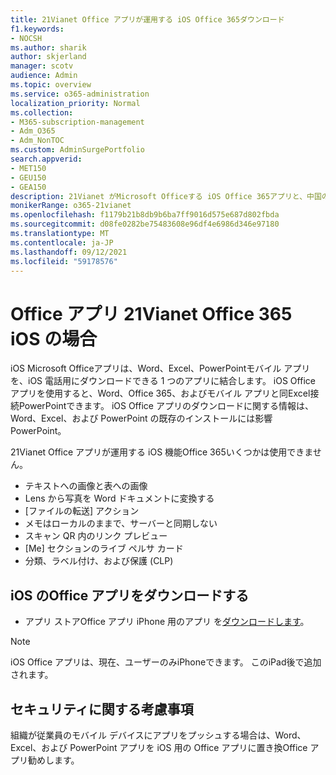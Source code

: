 ```yaml
---
title: 21Vianet Office アプリが運用する iOS Office 365ダウンロード
f1.keywords:
- NOCSH
ms.author: sharik
author: skjerland
manager: scotv
audience: Admin
ms.topic: overview
ms.service: o365-administration
localization_priority: Normal
ms.collection:
- M365-subscription-management
- Adm_O365
- Adm_NonTOC
ms.custom: AdminSurgePortfolio
search.appverid:
- MET150
- GEU150
- GEA150
description: 21Vianet がMicrosoft Officeする iOS Office 365アプリと、中国のお客様向けダウンロード方法について詳しくは、ご覧ください。
monikerRange: o365-21vianet
ms.openlocfilehash: f1179b21b8db9b6ba7ff9016d575e687d802fbda
ms.sourcegitcommit: d08fe0282be75483608e96df4e6986d346e97180
ms.translationtype: MT
ms.contentlocale: ja-JP
ms.lasthandoff: 09/12/2021
ms.locfileid: "59178576"
---
```

# <a name="office-app-for-ios-for-office-365-operated-by-21vianet"></a>Office アプリ 21Vianet Office 365 iOS の場合

iOS Microsoft Officeアプリは、Word、Excel、PowerPointモバイル アプリを、iOS 電話用にダウンロードできる 1 つのアプリに結合します。 iOS Office アプリを使用すると、Word、Office 365、およびモバイル アプリと同Excel接続PowerPointできます。 iOS Office アプリのダウンロードに関する情報は、Word、Excel、および PowerPoint の既存のインストールには影響PowerPoint。

21Vianet Office アプリが運用する iOS 機能Office 365いくつかは使用できません。

- テキストへの画像と表への画像 
- Lens から写真を Word ドキュメントに変換する 
- [ファイルの転送] アクション 
- メモはローカルのままで、サーバーと同期しない
- スキャン QR 内のリンク プレビュー
- [Me] セクションのライブ ペルサ カード
- 分類、ラベル付け、および保護 (CLP)


## <a name="download-the-office-app-for-ios"></a>iOS のOffice アプリをダウンロードする

- アプリ ストアOffice アプリ iPhone 用のアプリ を[ダウンロードします](https://products.office.com/mobile/office?rtc=2)。 

> [!NOTE]
> iOS Office アプリは、現在、ユーザーのみiPhoneできます。 このiPad後で追加されます。 

## <a name="security-considerations"></a>セキュリティに関する考慮事項

組織が従業員のモバイル デバイスにアプリをプッシュする場合は、Word、Excel、および PowerPoint アプリを iOS 用の Office アプリに置き換Office アプリ勧めします。  


